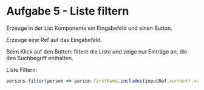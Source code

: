 # Aufgabe 5 - Liste filtern

Erzeuge in der List Komponente ein Eingabefeld und einen Button.

Erzeuge eine Ref auf das Eingabefeld.

Beim Klick auf den Button: filtere die Liste und zeige nur Einträge an, die den Suchbegriff enthalten.

Liste Filtern:
```ts
persons.filter(person => person.firstName.includes(inputRef.current!.value)).map((person) => ())
```